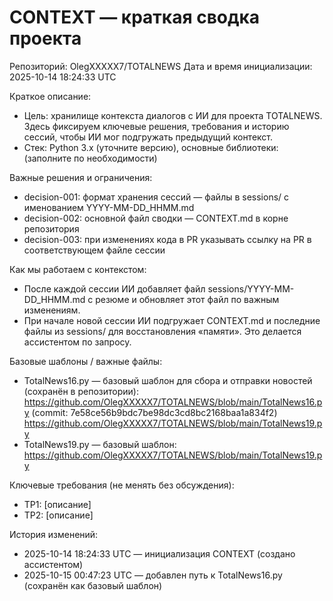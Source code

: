 # CONTEXT — краткая сводка проекта

Репозиторий: OlegXXXXX7/TOTALNEWS
Дата и время инициализации: 2025-10-14 18:24:33 UTC

Краткое описание:
- Цель: хранилище контекста диалогов с ИИ для проекта TOTALNEWS. Здесь фиксируем ключевые решения, требования и историю сессий, чтобы ИИ мог подгружать предыдущий контекст.
- Стек: Python 3.x (уточните версию), основные библиотеки: (заполните по необходимости)

Важные решения и ограничения:
- decision-001: формат хранения сессий — файлы в sessions/ с именованием YYYY-MM-DD_HHMM.md
- decision-002: основной файл сводки — CONTEXT.md в корне репозитория
- decision-003: при изменениях кода в PR указывать ссылку на PR в соответствующем файле сессии

Как мы работаем с контекстом:
- После каждой сессии ИИ добавляет файл sessions/YYYY-MM-DD_HHMM.md с резюме и обновляет этот файл по важным изменениям.
- При начале новой сессии ИИ подгружает CONTEXT.md и последние файлы из sessions/ для восстановления «памяти». Это делается ассистентом по запросу.

Базовые шаблоны / важные файлы:
- TotalNews16.py — базовый шаблон для сбора и отправки новостей (сохранён в репозитории): https://github.com/OlegXXXXX7/TOTALNEWS/blob/main/TotalNews16.py (commit: 7e58ce56b9bdc7be98dc3cd8bc2168baa1a834f2)
https://github.com/OlegXXXXX7/TOTALNEWS/blob/main/TotalNews19.py
- TotalNews19.py — базовый шаблон: https://github.com/OlegXXXXX7/TOTALNEWS/blob/main/TotalNews19.py

Ключевые требования (не менять без обсуждения):
- ТР1: [описание]
- ТР2: [описание]

История изменений:
- 2025-10-14 18:24:33 UTC — инициализация CONTEXT (создано ассистентом)
- 2025-10-15 00:47:23 UTC — добавлен путь к TotalNews16.py (сохранён как базовый шаблон)
